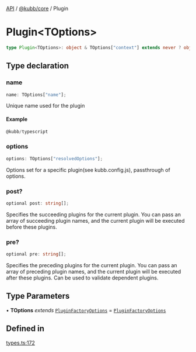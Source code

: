 [API](../../../packages.md) / [@kubb/core](../index.md) / Plugin

# Plugin\<TOptions\>

```ts
type Plugin<TOptions>: object & TOptions["context"] extends never ? object : object;
```

## Type declaration

### name

```ts
name: TOptions["name"];
```

Unique name used for the plugin

#### Example

```ts
@kubb/typescript
```

### options

```ts
options: TOptions["resolvedOptions"];
```

Options set for a specific plugin(see kubb.config.js), passthrough of options.

### post?

```ts
optional post: string[];
```

Specifies the succeeding plugins for the current plugin. You can pass an array of succeeding plugin names, and the current plugin will be executed before these plugins.

### pre?

```ts
optional pre: string[];
```

Specifies the preceding plugins for the current plugin. You can pass an array of preceding plugin names, and the current plugin will be executed after these plugins.
Can be used to validate dependent plugins.

## Type Parameters

• **TOptions** *extends* [`PluginFactoryOptions`](PluginFactoryOptions.md) = [`PluginFactoryOptions`](PluginFactoryOptions.md)

## Defined in

[types.ts:172](https://github.com/kubb-project/kubb/blob/ff80665146ae086e044807d0072fda660e72e1fd/packages/core/src/types.ts#L172)
